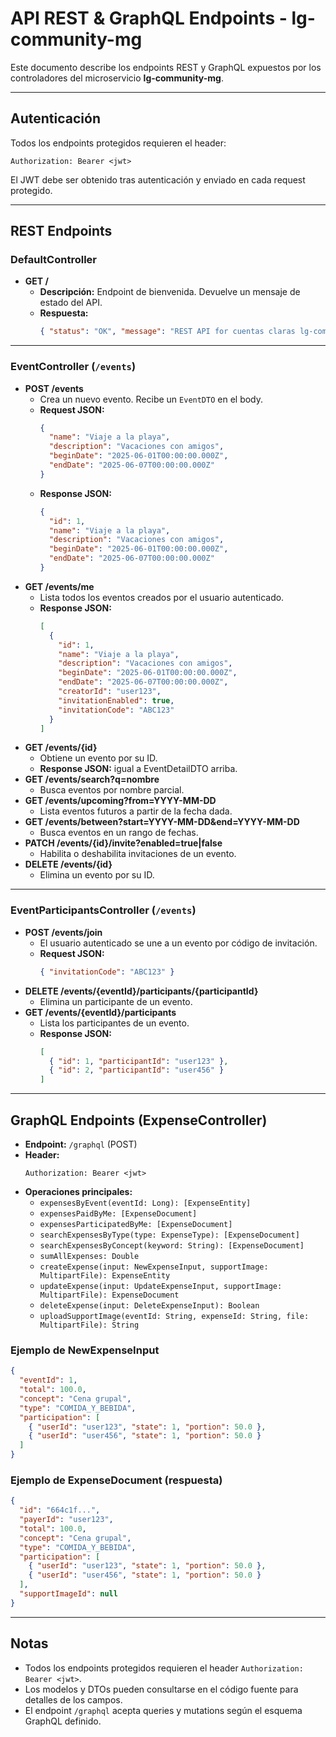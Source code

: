 # API REST & GraphQL Endpoints - lg-community-mg

Este documento describe los endpoints REST y GraphQL expuestos por los controladores del microservicio **lg-community-mg**.

---

## Autenticación

Todos los endpoints protegidos requieren el header:

```
Authorization: Bearer <jwt>
```

El JWT debe ser obtenido tras autenticación y enviado en cada request protegido.

---

## REST Endpoints

### DefaultController
- **GET /**
  - **Descripción:** Endpoint de bienvenida. Devuelve un mensaje de estado del API.
  - **Respuesta:**
    ```json
    { "status": "OK", "message": "REST API for cuentas claras lg-community-mg is running" }
    ```

---

### EventController (`/events`)
- **POST /events**
  - Crea un nuevo evento. Recibe un `EventDTO` en el body.
  - **Request JSON:**
    ```json
    {
      "name": "Viaje a la playa",
      "description": "Vacaciones con amigos",
      "beginDate": "2025-06-01T00:00:00.000Z",
      "endDate": "2025-06-07T00:00:00.000Z"
    }
    ```
  - **Response JSON:**
    ```json
    {
      "id": 1,
      "name": "Viaje a la playa",
      "description": "Vacaciones con amigos",
      "beginDate": "2025-06-01T00:00:00.000Z",
      "endDate": "2025-06-07T00:00:00.000Z"
    }
    ```
- **GET /events/me**
  - Lista todos los eventos creados por el usuario autenticado.
  - **Response JSON:**
    ```json
    [
      {
        "id": 1,
        "name": "Viaje a la playa",
        "description": "Vacaciones con amigos",
        "beginDate": "2025-06-01T00:00:00.000Z",
        "endDate": "2025-06-07T00:00:00.000Z",
        "creatorId": "user123",
        "invitationEnabled": true,
        "invitationCode": "ABC123"
      }
    ]
    ```
- **GET /events/{id}**
  - Obtiene un evento por su ID.
  - **Response JSON:** igual a EventDetailDTO arriba.
- **GET /events/search?q=nombre**
  - Busca eventos por nombre parcial.
- **GET /events/upcoming?from=YYYY-MM-DD**
  - Lista eventos futuros a partir de la fecha dada.
- **GET /events/between?start=YYYY-MM-DD&end=YYYY-MM-DD**
  - Busca eventos en un rango de fechas.
- **PATCH /events/{id}/invite?enabled=true|false**
  - Habilita o deshabilita invitaciones de un evento.
- **DELETE /events/{id}**
  - Elimina un evento por su ID.

---

### EventParticipantsController (`/events`)
- **POST /events/join**
  - El usuario autenticado se une a un evento por código de invitación.
  - **Request JSON:**
    ```json
    { "invitationCode": "ABC123" }
    ```
- **DELETE /events/{eventId}/participants/{participantId}**
  - Elimina un participante de un evento.
- **GET /events/{eventId}/participants**
  - Lista los participantes de un evento.
  - **Response JSON:**
    ```json
    [
      { "id": 1, "participantId": "user123" },
      { "id": 2, "participantId": "user456" }
    ]
    ```

---

## GraphQL Endpoints (ExpenseController)

- **Endpoint:** `/graphql` (POST)
- **Header:**
  ```
  Authorization: Bearer <jwt>
  ```
- **Operaciones principales:**
  - `expensesByEvent(eventId: Long): [ExpenseEntity]`
  - `expensesPaidByMe: [ExpenseDocument]`
  - `expensesParticipatedByMe: [ExpenseDocument]`
  - `searchExpensesByType(type: ExpenseType): [ExpenseDocument]`
  - `searchExpensesByConcept(keyword: String): [ExpenseDocument]`
  - `sumAllExpenses: Double`
  - `createExpense(input: NewExpenseInput, supportImage: MultipartFile): ExpenseEntity`
  - `updateExpense(input: UpdateExpenseInput, supportImage: MultipartFile): ExpenseDocument`
  - `deleteExpense(input: DeleteExpenseInput): Boolean`
  - `uploadSupportImage(eventId: String, expenseId: String, file: MultipartFile): String`

### Ejemplo de NewExpenseInput
```json
{
  "eventId": 1,
  "total": 100.0,
  "concept": "Cena grupal",
  "type": "COMIDA_Y_BEBIDA",
  "participation": [
    { "userId": "user123", "state": 1, "portion": 50.0 },
    { "userId": "user456", "state": 1, "portion": 50.0 }
  ]
}
```

### Ejemplo de ExpenseDocument (respuesta)
```json
{
  "id": "664c1f...",
  "payerId": "user123",
  "total": 100.0,
  "concept": "Cena grupal",
  "type": "COMIDA_Y_BEBIDA",
  "participation": [
    { "userId": "user123", "state": 1, "portion": 50.0 },
    { "userId": "user456", "state": 1, "portion": 50.0 }
  ],
  "supportImageId": null
}
```

---

## Notas
- Todos los endpoints protegidos requieren el header `Authorization: Bearer <jwt>`.
- Los modelos y DTOs pueden consultarse en el código fuente para detalles de los campos.
- El endpoint `/graphql` acepta queries y mutations según el esquema GraphQL definido.
